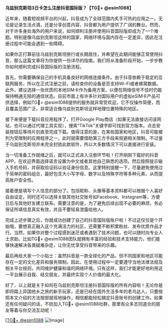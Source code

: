 **乌兹别克斯坦3日卡怎么注册抖音国际版？【TG💪+ @esim1088】**

近年来，随着短视频平台的兴起，抖音成为了全球范围内炙手可热的应用之一。无论是记录生活点滴，还是分享创意内容，抖音都为用户提供了广阔的舞台。然而，对于许多身处海外的用户来说，如何顺利注册并使用抖音国际版却成为了一个难题。特别是像乌兹别克斯坦这样的国家，网络环境与国内存在一定差异，因此在注册过程中可能会遇到一些障碍。

如果你正打算前往乌兹别克斯坦旅行或长期居住，并希望在此期间能够正常使用抖音，那么这篇文章将为你提供一份详尽的指南。我们将从准备阶段开始，一步步教你如何顺利完成抖音国际版的注册流程。

首先，你需要确保自己的手机具备良好的网络连接条件。由于抖音依赖于稳定的互联网服务，所以在正式注册之前，请检查你的设备是否支持Wi-Fi或者蜂窝数据。此外，建议选择一张优质的本地SIM卡作为备用方案，以便在网络信号不佳时仍能保持畅通无阻的通信状态。目前市面上有许多针对国际用户的虚拟eSIM卡产品可供选择，例如TG💪+ @esim1088提供的服务就非常受欢迎，它不仅操作简便，而且覆盖范围广泛，非常适合像乌兹别克斯坦这样地理位置特殊的地区。

接下来便是下载抖音应用程序了。打开Google Play商店（如果无法直接访问该网站，也可以通过代理工具实现），搜索“TikTok”关键字即可找到官方版本。点击安装按钮后等待片刻直至完成下载。值得注意的是，在某些国家和地区，抖音可能被列为受限制的应用程序之一，此时就需要借助第三方手段来规避相关限制。不过鉴于乌兹别克斯坦并未完全封锁此款软件，所以大多数情况下可以直接进行安装。

当一切准备工作就绪之后，就可以正式进入注册环节啦！打开刚刚下载好的抖音APP，在欢迎界面选择语言设置为中文或者其他自己熟悉的选项。然后按照提示输入手机号码，并获取验证码以验证身份信息。这里特别提醒一下，尽量避免使用过于简单的密码组合，最好包含大小写字母、数字以及特殊字符等多种元素，从而提高账户安全性。

接着便是填写个人信息的部分了。包括昵称、头像等基本资料都可以根据个人喜好自由设定。同时还可以选择关联其他社交账号如Facebook、Instagram等，方便日后与其他好友建立联系。需要注意的是，为了避免后续出现不必要的麻烦，务必保证所填信息真实有效，并且不要轻易泄露给他人。

完成上述步骤之后，你就成功创建了自己的抖音国际版账户啦！不过这仅仅是个开始哦，要想真正融入这个充满活力的社区，还需要不断积累粉丝、发布优质作品才行。当然，如果你对整个过程感到迷茫或者遇到了技术问题，也可以随时向专业人士求助。比如TG💪+ @esim1088团队就拥有丰富的经验和技术支持能力，他们能够快速解决各类疑难杂症，让你无忧享受抖音带来的乐趣。

最后再给大家一个小贴士：虽然抖音是一款全球化的产品，但不同国家和地区可能存在一定的文化差异和服务限制。因此，在使用过程中一定要遵守当地法律法规及相关平台规则，共同维护健康和谐的网络环境。只有这样，我们才能更好地利用这一平台展示自我、结交朋友，并最终实现个人价值的最大化。

好了，以上就是关于如何在乌兹别克斯坦注册抖音国际版的所有内容啦！无论你是即将踏上异国他乡之旅的新手玩家，还是已经在国外生活多年的老鸟达人，只要按照本文介绍的方法按部就班地操作，相信都能轻松搞定抖音账号的创建工作。如果还有任何疑问的话，不妨加入TG💪+ @esim1088社群，那里有众多志同道合的朋友等着与你交流互动呢！

[[TG💪+ @esim1088](https://t.me/s/esim1088) ![Image](https://i.postimg.cc/4NQfJmqS/Snipaste-2025-05-13-00-14-12.png)]